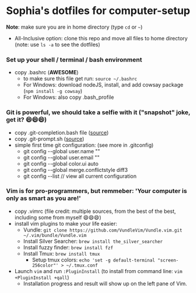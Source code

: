 # Sophia's dotfiles for computer-setup

**Note**: make sure you are in home directory (type `cd` or `~`)
* All-Inclusive option: clone this repo and move all files to home directory (note: use `ls -a` to see the dotfiles)

### Set up your shell / terminal / bash environment
* copy .bashrc (**AWESOME**)
  * to make sure this file get run: `source ~/.bashrc`
  * For Windows: download nodeJS, install, and add cowsay package (`npm install -g cowsay`)
  * For Windows: also copy .bash_profile

### Git is powerful, we should take a selfie with it ("snapshot" joke, get it? :smile::smile::smile:)
* copy .git-completion.bash file ([source](https://raw.githubusercontent.com/git/git/master/contrib/completion/git-completion.bash))
* copy .git-prompt.sh ([source](https://raw.githubusercontent.com/git/git/master/contrib/completion/git-prompt.sh))
* simple first time git configuration: (see more in .gitconfig)
  * git config --global user.name "<Your-Full-Name>"
  * git config --global user.email "<your-email-address>"
  * git config --global color.ui auto
  * git config --global merge.conflictstyle diff3
  * git config --list // view all current configuration

### Vim is for pro-programmers, but remmeber: 'Your computer is only as smart as you are!'
* copy .vimrc (file credit: multiple sources, from the best of the best, including some from myself :smile::smile::smile:)
* install vim plugins to make your life easier:
  * Vundle: `git clone https://github.com/VundleVim/Vundle.vim.git ~/.vim/bundle/Vundle.vim`
  * Install Silver Searcher: `brew install the_silver_searcher`
  * Install fuzzy finder: `brew install fzf`
  * Install Tmux: `brew install tmux`
    * Setup tmux colors: `echo 'set -g default-terminal "screen-256color"' > ~/.tmux.conf`
* Launch `vim` and run `:PluginInstall` (to install from command line: `vim +PluginInstall +qall`)
  * Installation progress and result will show up on the left pane of Vim.


